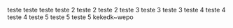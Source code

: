 teste   teste   teste
teste 2 teste 2 teste 2
teste 3 teste 3 teste 3
teste 4 teste 4 teste 4
teste 5 teste 5 teste 5
kekedk~wepo
